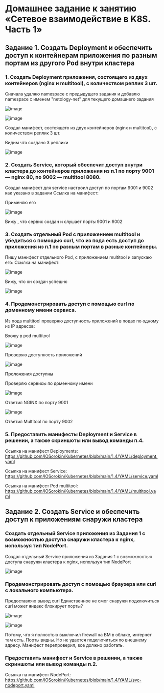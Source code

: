 # Домашнее задание к занятию «Сетевое взаимодействие в K8S. Часть 1»

## Задание 1. Создать Deployment и обеспечить доступ к контейнерам приложения по разным портам из другого Pod внутри кластера

### 1. Создать Deployment приложения, состоящего из двух контейнеров (nginx и multitool), с количеством реплик 3 шт.
  Сначала удаляю namespace с предыдущего задания и добавлю namespace с именем "netology-net" для текущего домашнего задания

![image](https://github.com/IOSorokin/Kubernetes/assets/148979909/a039b553-023c-4fac-9278-e65f503b0c2a)

![image](https://github.com/IOSorokin/Kubernetes/assets/148979909/b8e1788a-4281-4205-96d5-84c78434d98a)

Создал манифест, состоящего из двух контейнеров (nginx и multitool), с количеством реплик 3 шт.

Видим что создано 3 реплики

![image](https://github.com/IOSorokin/Kubernetes/assets/148979909/db298b54-1d0a-436b-b7e3-a2049cad9927)

### 2. Создать Service, который обеспечит доступ внутри кластера до контейнеров приложения из п.1 по порту 9001 — nginx 80, по 9002 — multitool 8080.

Создал манифест для service настроил доступ по портам 9001 и 9002 как указано в задании
Ссылка на манифест:

Применяю его 

![image](https://github.com/IOSorokin/Kubernetes/assets/148979909/6dca5192-5995-44bb-a227-7a1d43b74df5)

Вижу , что сервис создан и слушает порты 9001 и 9002


### 3. Создать отдельный Pod с приложением multitool и убедиться с помощью curl, что из пода есть доступ до приложения из п.1 по разным портам в разные контейнеры.

Пишу манифест отдельного Pod, с приложением multitool и запускаю его:
Ссылка на манифест:

![image](https://github.com/IOSorokin/Kubernetes/assets/148979909/b83977e9-69ec-450d-a410-8d9553e41c80)

Вижу, что он создан успешно 

![image](https://github.com/IOSorokin/Kubernetes/assets/148979909/18be014f-1c86-4d59-aeb3-19bb7fe738eb)

### 4. Продемонстрировать доступ с помощью curl по доменному имени сервиса.

Из пода multitool проверяю доступность приложений в подах по одному из IP адресов:

Вхожу в pod multitool

![image](https://github.com/IOSorokin/Kubernetes/assets/148979909/a596f20b-7fc3-4cd6-b844-dd4e1a27ef74)

Проверяю доступность приложений 

![image](https://github.com/IOSorokin/Kubernetes/assets/148979909/02d1f817-c71e-4d59-939d-b43d3e425e44)

Проложения доступны

Проверяю сервисы по доменному имени

![image](https://github.com/IOSorokin/Kubernetes/assets/148979909/c4018759-7bf3-4428-9da3-7d3a17dcf220)

Ответил NGINX по порту 9001

![image](https://github.com/IOSorokin/Kubernetes/assets/148979909/7b3c7905-a79d-4ab5-86ac-f6641ca5daab)

Ответил Multitool по порту 9002

### 5. Предоставить манифесты Deployment и Service в решении, а также скриншоты или вывод команды п.4.
Ссылка на манифест Deployments: https://github.com/IOSorokin/Kubernetes/blob/main/1.4/YAML/deployment.yaml 

Ссылка на манифест Service: https://github.com/IOSorokin/Kubernetes/blob/main/1.4/YAML/service.yaml

Ссылка на манифест Pod multitool: https://github.com/IOSorokin/Kubernetes/blob/main/1.4/YAML/multitool.yaml



## Задание 2. Создать Service и обеспечить доступ к приложениям снаружи кластера

###  Создать отдельный Service приложения из Задания 1 с возможностью доступа снаружи кластера к nginx, используя тип NodePort.

Создал отдельный Service приложения из Задания 1 с возможностью доступа снаружи кластера к nginx, используя тип NodePort

![image](https://github.com/IOSorokin/Kubernetes/assets/148979909/472c9e12-3e62-4b97-8c4b-f7f79e234df1)


### Продемонстрировать доступ с помощью браузера или curl с локального компьютера.

Предоставляю вывод curl
Единственное не смог снаружи подключиться curl может яндекс блокирует порты? 

![image](https://github.com/IOSorokin/Kubernetes/assets/148979909/39903211-9c14-4046-bebc-6a121eb0191a)

![image](https://github.com/IOSorokin/Kubernetes/assets/148979909/4cabb7af-b922-4cbd-96cb-1aeb41b28cb3)


Потому, что я полностью выключил firewall на ВМ в облаке, интернет там есть. Порты видны. Но не удается подключиться по внешнему адресу.
Манифест перепроверил, все должно работать. 

### Предоставить манифест и Service в решении, а также скриншоты или вывод команды п.2.
Ссылка на манифест NodePort: https://github.com/IOSorokin/Kubernetes/blob/main/1.4/YAML/svc-nodeport.yaml

